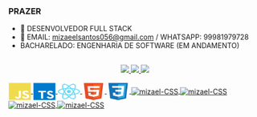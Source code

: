 ### PRAZER

- 🔭 DESENVOLVEDOR FULL STACK
- 👯 EMAIL: mizaeelsantos056@gmail.com / WHATSAPP: 99981979728
-  BACHARELADO: ENGENHARIA DE SOFTWARE (EM ANDAMENTO)

##

<div align="center">
  <a href="https://github.com/mizaeldragon">
  <img height="180em" src="https://github-readme-stats.vercel.app/api?username=mizaeldragon&show_icons=true&theme=dark&include_all_commits=true&count_private=true"/>
  <img height="180em" src="https://github-readme-stats.vercel.app/api/top-langs/?username=mizaeldragon&layout=compact&langs_count=7&theme=dark"/>
  <img height="180em" src="https://github-readme-stats.vercel.app/api/top-langs/?username=mizaeldragon&layout=compact&langs_count=7&theme=dark"/>
</div>

<div style="display: inline_block"><br>
  <img align="center" alt="mizael-Js" height="35" width="45" src="https://raw.githubusercontent.com/devicons/devicon/master/icons/javascript/javascript-plain.svg">
  <img align="center" alt="mizael-Ts" height="35" width="45" src="https://raw.githubusercontent.com/devicons/devicon/master/icons/typescript/typescript-plain.svg">
  <img align="center" alt="mizael-React" height="35" width="45" src="https://raw.githubusercontent.com/devicons/devicon/master/icons/react/react-original.svg">
  <img align="center" alt="mizael-HTML" height="35" width="45" src="https://raw.githubusercontent.com/devicons/devicon/master/icons/html5/html5-original.svg">
  <img align="center" alt="mizael-CSS" height="35" width="45" src="https://raw.githubusercontent.com/devicons/devicon/master/icons/css3/css3-original.svg">
  <img align="center" alt="mizael-CSS" height="35" width="45" src="https://cdn.jsdelivr.net/gh/devicons/devicon@latest/icons/nodejs/nodejs-original-wordmark.svg" />
  <img align="center" alt="mizael-CSS" height="35" width="45" src="https://cdn.jsdelivr.net/gh/devicons/devicon@latest/icons/postgresql/postgresql-original.svg" />
  <img align="center" alt="mizael-CSS" height="35" width="45" src="https://cdn.jsdelivr.net/gh/devicons/devicon@latest/icons/mysql/mysql-original.svg" />
  <img align="center" alt="mizael-CSS" height="35" width="45" src="https://cdn.jsdelivr.net/gh/devicons/devicon@latest/icons/tailwindcss/tailwindcss-original.svg" />
<div>




